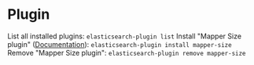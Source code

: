 # Plugin

List all installed plugins: `elasticsearch-plugin list`
Install "Mapper Size plugin" ([Documentation](https://www.elastic.co/guide/en/elasticsearch/plugins/current/mapper-size.html#mapper-size)): `elasticsearch-plugin install mapper-size`
Remove "Mapper Size plugin": `elasticsearch-plugin remove mapper-size`
